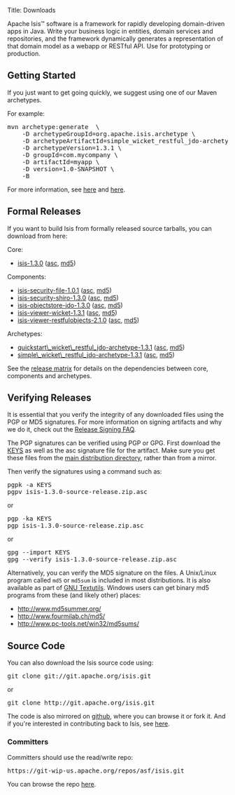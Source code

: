 Title: Downloads

Apache Isis&trade; software is a framework for rapidly developing domain-driven apps in Java. Write your business logic in entities, domain services and repositories, and the framework dynamically generates a representation of that domain model as a webapp or RESTful API.  Use for prototyping or production.

## Getting Started

If you just want to get going quickly, we suggest using one of our Maven archetypes.

For example:

<pre>
mvn archetype:generate  \
    -D archetypeGroupId=org.apache.isis.archetype \
    -D archetypeArtifactId=simple_wicket_restful_jdo-archetype \
    -D archetypeVersion=1.3.1 \
    -D groupId=com.mycompany \
    -D artifactId=myapp \
    -D version=1.0-SNAPSHOT \
    -B
</pre>

For more information, see [here](getting-started/simple-archetype.html) and [here](getting-started/quickstart-archetype.html).

## Formal Releases

If you want to build Isis from formally released source tarballs, you can download from here:

Core:

* [isis-1.3.0](https://dist.apache.org/repos/dist/release/isis/isis-core/isis-1.3.0-source-release.zip) ([asc](https://dist.apache.org/repos/dist/release/isis/isis-core/isis-1.3.0-source-release.zip.asc), [md5](https://dist.apache.org/repos/dist/release/isis/isis-core/isis-1.3.0-source-release.zip.md5)) 

Components:

* [isis-security-file-1.0.1](https://dist.apache.org/repos/dist/release/isis/component/security/file/isis-security-file-1.0.1-source-release.zip) ([asc](https://dist.apache.org/repos/dist/release/isis/component/security/file/isis-security-file-1.0.1-source-release.zip.asc), [md5](https://dist.apache.org/repos/dist/release/isis/component/security/file/isis-security-file-1.0.1-source-release.zip.md5))
* [isis-security-shiro-1.3.0](https://dist.apache.org/repos/dist/release/isis/component/security/shiro/isis-security-shiro-1.3.0-source-release.zip) ([asc](https://dist.apache.org/repos/dist/release/isis/component/security/shiro/isis-security-shiro-1.3.0-source-release.zip.asc), [md5](https://dist.apache.org/repos/dist/release/isis/component/security/shiro/isis-security-shiro-1.3.0-source-release.zip.md5))
* [isis-objectstore-jdo-1.3.0](https://dist.apache.org/repos/dist/release/isis/component/objectstore/jdo/isis-objectstore-jdo-1.3.0-source-release.zip) ([asc](https://dist.apache.org/repos/dist/release/isis/component/objectstore/jdo/isis-objectstore-jdo-1.3.0-source-release.zip.asc), [md5](https://dist.apache.org/repos/dist/release/isis/component/objectstore/jdo/isis-objectstore-jdo-1.3.0-source-release.zip.md5))
* [isis-viewer-wicket-1.3.1](https://dist.apache.org/repos/dist/release/isis/component/viewer/wicket/isis-viewer-wicket-1.3.1-source-release.zip) ([asc](https://dist.apache.org/repos/dist/release/isis/component/viewer/wicket/isis-viewer-wicket-1.3.1-source-release.zip.asc), [md5](https://dist.apache.org/repos/dist/release/isis/component/viewer/wicket/isis-viewer-wicket-1.3.1-source-release.zip.md5))
* [isis-viewer-restfulobjects-2.1.0](https://dist.apache.org/repos/dist/release/isis/component/viewer/restfulobjects/isis-viewer-restfulobjects-2.1.0-source-release.zip) ([asc](https://dist.apache.org/repos/dist/release/isis/component/viewer/restfulobjects/isis-viewer-restfulobjects-2.1.0-source-release.zip.asc), [md5](https://dist.apache.org/repos/dist/release/isis/component/viewer/restfulobjects/isis-viewer-restfulobjects-2.1.0-source-release.zip.md5))

Archetypes:

* [quickstart\\_wicket\\_restful_jdo-archetype-1.3.1](https://dist.apache.org/repos/dist/release/isis/archetype/quickstart_wicket_restful_jdo-archetype/quickstart_wicket_restful_jdo-archetype-1.3.1-source-release.zip) ([asc](https://dist.apache.org/repos/dist/release/isis/archetype/quickstart_wicket_restful_jdo-archetype/quickstart_wicket_restful_jdo-archetype-1.3.1-source-release.zip.asc), [md5](https://dist.apache.org/repos/dist/release/isis/archetype/quickstart_wicket_restful_jdo-archetype/quickstart_wicket_restful_jdo-archetype-1.3.1-source-release.zip.md5))
* [simple\\_wicket\\_restful_jdo-archetype-1.3.1](https://dist.apache.org/repos/dist/release/isis/archetype/simple_wicket_restful_jdo-archetype/simple_wicket_restful_jdo-archetype-1.3.1-source-release.zip) ([asc](https://dist.apache.org/repos/dist/release/isis/archetype/simple_wicket_restful_jdo-archetype/simple_wicket_restful_jdo-archetype-1.3.1-source-release.zip.asc), [md5](https://dist.apache.org/repos/dist/release/isis/archetype/simple_wicket_restful_jdo-archetype/simple_wicket_restful_jdo-archetype-1.3.1-source-release.zip.md5))

See the [release matrix](release-matrix.html) for details on the dependencies between core, components and archetypes.

## Verifying Releases

It is essential that you verify the integrity of any downloaded files using
the PGP or MD5 signatures.  For more information on signing artifacts and
why we do it, check out the
[Release Signing FAQ](http://www.apache.org/dev/release-signing.html).

The PGP signatures can be verified using PGP or GPG.  First download the [KEYS](https://git-wip-us.apache.org/repos/asf/isis/repo?p=isis.git;a=blob_plain;f=KEYS;hb=master) as well as the asc signature file for the artifact.  Make sure you get these files from the [main distribution directory](https://dist.apache.org/repos/dist/release/isis/), rather than from a mirror.

Then verify the signatures using a command such as:

<pre>
pgpk -a KEYS
pgpv isis-1.3.0-source-release.zip.asc
</pre>

or
<pre>
pgp -ka KEYS
pgp isis-1.3.0-source-release.zip.asc
</pre>

or
<pre>
gpg --import KEYS
gpg --verify isis-1.3.0-source-release.zip.asc
</pre>

Alternatively, you can verify the MD5 signature on the files. A Unix/Linux
program called `md5` or `md5sum` is included in most distributions.  It is
also available as part of
[GNU Textutils](http://www.gnu.org/software/textutils/textutils.html).
Windows users can get binary md5 programs from these (and likely other) places:

 * <http://www.md5summer.org/>
 * <http://www.fourmilab.ch/md5/>
 * <http://www.pc-tools.net/win32/md5sums/>


## Source Code

You can also download the Isis source code using:

<pre>
git clone git://git.apache.org/isis.git
</pre>

or

<pre>
git clone http://git.apache.org/isis.git
</pre>

The code is also mirrored on [github](http://github.com/apache/isis), where you can browse it or fork it.   And if you're interested in contributing back to Isis, see [here](contributors/contributing.html).
       
### Committers

Committers should use the read/write repo:

<pre>
https://git-wip-us.apache.org/repos/asf/isis.git
</pre>

You can browse the repo [here](https://git-wip-us.apache.org/repos/asf/isis/repo?p=isis.git;a=summary).

